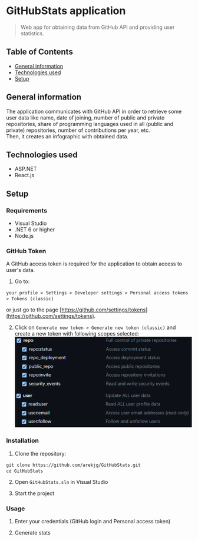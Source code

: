 # GitHubStats application
> Web app for obtaining data from GitHub API and providing user statistics.

## Table of Contents
* [General information](#general-information)
* [Technologies used](#technologies-used)
* [Setup](#setup)

## General information
The application communicates with GitHub API in order to retrieve some user data like name, date of joining, number of public and private repositories, share of programming languages used in all (public and private) repositories, number of contributions per year, etc.\
Then, it creates an infographic with obtained data.

## Technologies used
- ASP.NET
- React.js

## Setup

### Requirements
* Visual Studio
* .NET 6 or higher
* Node.js

### GitHub Token
A GitHub access token is required for the application to obtain access to user's data.

1. Go to:
```
your profile > Settings > Developer settings > Personal access tokens > Tokens (classic)
```
or just go to the page [https://github.com/settings/tokens](https://github.com/settings/tokens).

2. Click on
`Generate new token > Generate new token (classic)`
and create a new token with following scopes selected:
![Token_scopes](img/scopes.png)

### Installation

1. Clone the repository:

```
git clone https://github.com/arekjg/GitHubStats.git
cd GitHubStats
```

2. Open `GitHubStats.sln` in Visual Studio

3. Start the project

### Usage

1. Enter your credentials (GitHub login and Personal access token)

2. Generate stats


